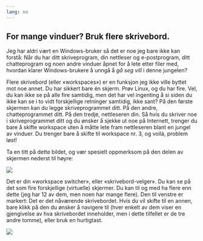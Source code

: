 ```yaml
---
lang: no
---
```





<h2>For mange vinduer? Bruk flere skrivebord.</h2>

Jeg har aldri vært en Windows-bruker så det er noe jeg bare ikke kan forstå: Når du har ditt skriveprogram, din nettleser og e-postprogram, ditt chatteprogram og noen andre vinduer åpnet for å lete etter filer med, hvordan klarer Windows-brukere å unngå å <i>gå seg vill</i> i denne jungelen?

Flere skrivebord (eller «workspaces») er en funksjon jeg ikke ville byttet mot noe annet. Du har sikkert bare én skjerm. Prøv Linux, og du har fire. Vel, du kan ikke se på alle fire samtidig, men det har vel ingenting å si siden du ikke kan se i to vidt forskjellige retninger samtidig, ikke sant? På den første skjermen kan du legge skriveprogrammet ditt. På den andre, chatteprogrammet ditt. På den tredje, nettleseren din. Så hvis du skriver noe i skriveprogrammet ditt og du ønsker å sjekke ut noe på Internett, trenger du bare å skifte workspace uten å måtte lete fram nettleseren blant en jungel av vinduer. Du trenger bare å skifte til workspace nr. 3, og voilà, problem løst!

Ta en titt på dette bildet, og vær spesielt oppmerksom på den delen av skjermen nederst til høyre:

<img src="Images/workspaces.png" border="0"/>

Det er din «workspace switcher», eller «skrivebord-velger». Du kan se på det som fire forskjellige (virtuelle) skjermer. Du kan til og med ha flere enn dette (jeg har 12 av dem, men noen har mange flere). Den til venstre er markert: Det er det nåværende skrivebordet. Hvis du vil skifte til en annen, bare klikk på den du ønsker å navigere til (hver enkelt av dem viser en gjengivelse av hva skrivebordet inneholder, men i dette tilfellet er de tre andre tomme), eller bruk en hurtigtast.

<img src="Images/workspaces_full.png" border="0"/>




